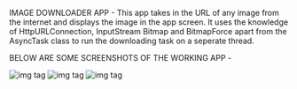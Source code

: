 IMAGE DOWNLOADER APP -
This app takes in the URL of any image from the internet and displays the image in the app screen.
It uses the knowledge of HttpURLConnection, InputStream Bitmap and BitmapForce apart from the AsyncTask class to run the downloading task on a seperate thread.

BELOW ARE SOME SCREENSHOTS OF THE WORKING APP -

![img tag](https://i.ibb.co/82nzRnH/img1.png)
![img tag](https://i.ibb.co/bNCThbc/img2.png)
![img tag](https://i.ibb.co/QCSY9DK/img3.png)
